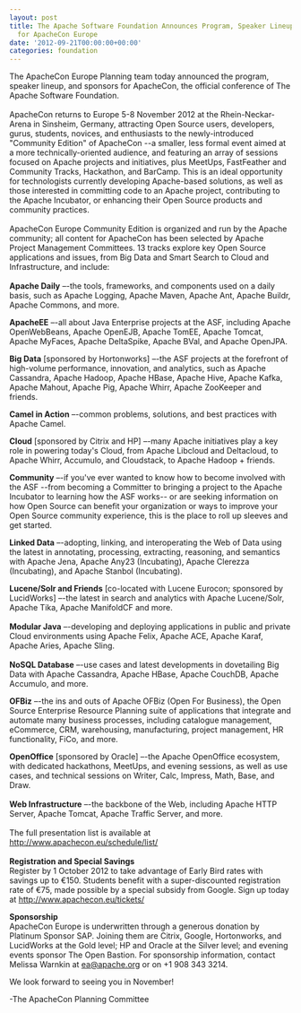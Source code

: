 ```yaml
---
layout: post
title: The Apache Software Foundation Announces Program, Speaker Lineup, Sponsors
  for ApacheCon Europe
date: '2012-09-21T00:00:00+00:00'
categories: foundation
---
```

<p>The ApacheCon Europe Planning team today announced the program, speaker lineup, and sponsors for 
ApacheCon, the official conference of The Apache Software Foundation.<br /><br />ApacheCon 
returns to Europe 5-8 November 2012 at the Rhein-Neckar-Arena in 
Sinsheim, Germany, attracting Open Source users, developers, 
gurus, students, novices, and enthusiasts to the newly-introduced 
&quot;Community Edition&quot; of ApacheCon --a smaller, less formal event aimed at
 a more technically-oriented audience, and featuring an array of 
sessions focused on Apache projects and initiatives, plus MeetUps, 
FastFeather and Community Tracks, Hackathon, and BarCamp. This is an 
ideal opportunity for technologists currently developing Apache-based 
solutions, as well as those interested in committing code to an Apache 
project, contributing to the Apache Incubator, or enhancing their Open 
Source products and community practices.<br /><br />ApacheCon Europe 
Community Edition is organized and run by the Apache community; all 
content for ApacheCon has been selected by Apache Project Management 
Committees. 13 tracks explore key Open Source applications and issues, from Big Data and Smart Search to Cloud and Infrastructure, and include:<br /><br /><b>Apache
 Daily</b> –-the tools, frameworks, and components used on a daily basis, 
such as Apache Logging, Apache Maven, Apache Ant, Apache Buildr, Apache 
Commons, and more.</p> 
  <p><b>ApacheEE</b>
 –-all about Java Enterprise projects at the ASF, including Apache 
OpenWebBeans, Apache OpenEJB, Apache TomEE, Apache Tomcat, Apache 
MyFaces, Apache DeltaSpike, Apache BVal, and Apache OpenJPA.<br /></p> 
  <p><b>Big
 Data</b> [sponsored by Hortonworks] –-the ASF projects at the forefront of 
high-volume performance, innovation, and analytics, such as Apache 
Cassandra, Apache Hadoop, Apache HBase, Apache Hive, Apache Kafka, 
Apache Mahout, Apache Pig, Apache Whirr, Apache ZooKeeper and friends.<br /></p> 
  <p><b>Camel in Action</b> –-common problems, solutions, and best practices with Apache Camel.<br /></p> 
  <p><b>Cloud</b>
 [sponsored by Citrix and HP] –-many Apache initiatives play a key role 
in powering today's Cloud, from Apache Libcloud and Deltacloud, to 
Apache Whirr, Accumulo, and Cloudstack, to Apache Hadoop + friends.<br /></p> 
  <p><b>Community</b>
 –-if you've ever wanted to know how to become involved with the ASF 
--from becoming a Committer to bringing a project to the Apache 
Incubator to learning how the ASF works-- or are seeking information on 
how Open Source can benefit your organization or ways to improve your 
Open Source community experience, this is the place to roll up sleeves 
and get started.<br /></p> 
  <p><b>Linked
 Data</b> –-adopting, linking, and interoperating the Web of Data using the 
latest in annotating, processing, extracting, reasoning, and semantics 
with Apache Jena, Apache Any23 (Incubating), Apache Clerezza 
(Incubating), and Apache Stanbol (Incubating).<br /></p> 
  <p><b>Lucene/Solr
 and Friends</b> [co-located with Lucene Eurocon; sponsored by LucidWorks] 
–-the latest in search and analytics with Apache Lucene/Solr, Apache 
Tika, Apache ManifoldCF and more.<br /><br /><b>Modular
 Java</b> –-developing and deploying applications in public and private 
Cloud environments using Apache Felix, Apache ACE, Apache Karaf, Apache 
Aries, Apache Sling.<br /><br /><b>NoSQL
 Database</b> –-use cases and latest developments in dovetailing Big Data 
with Apache Cassandra, Apache HBase, Apache CouchDB, Apache Accumulo, 
and more.<br /></p> 
  <p><b>OFBiz</b>
 –-the ins and outs of Apache OFBiz (Open For Business), the Open Source
 Enterprise Resource Planning suite of applications that integrate and 
automate many business processes, including catalogue management, 
eCommerce, CRM, warehousing, manufacturing, project management, HR 
functionality, FiCo, and more.<br /></p> 
  <p><b>OpenOffice</b>
 [sponsored by Oracle] –-the Apache OpenOffice ecosystem, with dedicated
 hackathons, MeetUps, and evening sessions, as well as use cases, and 
technical sessions on Writer, Calc, Impress, Math, Base, and Draw.<br /><br /><b>Web Infrastructure</b> –-the backbone of the Web, including Apache HTTP Server, Apache Tomcat, Apache Traffic Server, and more.<br /><br />The full presentation list is available at <a href="http://www.apachecon.eu/schedule/list/" target="_blank">http://www.apachecon.eu/schedule/list/</a><br /><br /><b>Registration and Special Savings</b><br />Register
 by 1 October 2012 to take advantage of Early Bird rates with savings up
 to €150. Students benefit with a super-discounted registration rate of 
€75, made possible by a special subsidy from Google. Sign up today at <a href="http://www.apachecon.eu/tickets/" target="_blank">http://www.apachecon.eu/tickets/</a></p> 
  <p><b>Sponsorship</b><br />ApacheCon
 Europe is underwritten through a generous donation by Platinum Sponsor 
SAP. Joining them are Citrix, Google, Hortonworks, and LucidWorks at the
 Gold level; HP and Oracle at the Silver level; and evening events 
sponsor The Open Bastion. For sponsorship information, contact Melissa 
Warnkin at <a href="mailto:ea@apache.org">ea@apache.org</a> or on +1 908 343 3214.</p> 
  <p> </p> 
  <p>We look forward to seeing you in November!</p> 
  <p>-The ApacheCon Planning Committee<br /></p> 
  <p><br /></p>
